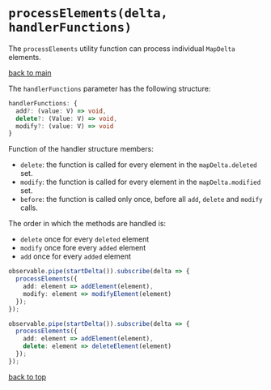 # `processElements(delta, handlerFunctions)`

The `processElements` utility function can process individual `MapDelta` elements.

[back to main](../../README.md)

The `handlerFunctions` parameter has the following structure:

``` typescript
handlerFunctions: {
  add?: (value: V) => void,
  delete?: (Value: V) => void,
  modify?: (value: V) => void
}
```

Function of the handler structure members:

- `delete`: the function is called for every element in the `mapDelta.deleted` set.
- `modify`: the function is called for every element in the `mapDelta.modified` set.
- `before`: the function is called only once, before all `add`, `delete` and `modify` calls.

The order in which the methods are handled is:

- `delete` once for every `deleted` element
- `modify` once fore every `added` element
- `add` once for every `added` element

``` typescript
observable.pipe(startDelta()).subscribe(delta => {
  processElements({
    add: element => addElement(element),
    modify: element => modifyElement(element)
  });
});

observable.pipe(startDelta()).subscribe(delta => {
  processElements({
    add: element => addElement(element),
    delete: element => deleteElement(element)
  });
});
```
[back to top](#processelementsdelta-handlerfunctions)
